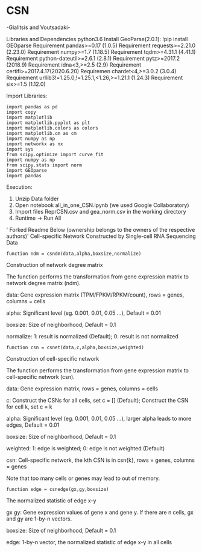 # CSN

-Gialitsis and Voutsadaki-

Libraries and Dependencies
python3.6
Install GeoParse(2.0.1): !pip install GEOparse 
    Requirement pandas>=0.17 (1.0.5)
    Requirement requests>=2.21.0 (2.23.0)
    Requirement numpy>=1.7 (1.18.5)
    Requirement tqdm>=4.31.1 (4.41.1)
    Requirement python-dateutil>=2.6.1 (2.8.1)
    Requirement pytz>=2017.2 (2018.9)
    Requirement idna<3,>=2.5 (2.9)
    Requirement certifi>=2017.4.17(2020.6.20)
    Requiremen  chardet<4,>=3.0.2 (3.0.4)
    Requirement urllib3!=1.25.0,!=1.25.1,<1.26,>=1.21.1 (1.24.3)
    Requirement six>=1.5 (1.12.0)

Import Libraries:

    import pandas as pd
    import copy
    import matplotlib
    import matplotlib.pyplot as plt
    import matplotlib.colors as colors
    import matplotlib.cm as cm
    import numpy as np
    import networkx as nx
    import sys
    from scipy.optimize import curve_fit
    import numpy as np
    from scipy.stats import norm
    import GEOparse
    import pandas

Execution:

1. Unzip Data folder
2. Open notebook all_in_one_CSN.ipynb (we used Google Collaboratory)
3. Import files ReprCSN.csv and gea_norm.csv in the working directory
4. Runtime -> Run All

  






' Forked Readme Below (ownership belongs to the owners of the respective authors)'
Cell-specific Network Constructed by Single-cell RNA Sequencing Data

    function ndm = csndm(data,alpha,boxsize,normalize)

 Construction of network degree matrix
 
 The function performs the transformation from gene expression matrix to network degree matrix (ndm).
 
 data: Gene expression matrix (TPM/FPKM/RPKM/count), rows = genes, columns = cells
 
 alpha: Significant level (eg. 0.001, 0.01, 0.05 ...), Default = 0.01
 
 boxsize: Size of neighborhood, Default = 0.1
 
 normalize: 1: result is normalized (Default); 0: result is not normalized
 
    
    
    
 
    function csn = csnet(data,c,alpha,boxsize,weighted)
 Construction of cell-specific network
 
 The function performs the transformation from gene expression matrix to cell-specific network (csn).
 
 data: Gene expression matrix, rows = genes, columns = cells
 
 c: Construct the CSNs for all cells, set c = [] (Default); Construct the CSN for cell k, set c = k
 
 alpha: Significant level (eg. 0.001, 0.01, 0.05 ...), larger alpha leads to more edges, Default = 0.01
 
 boxsize: Size of neighborhood, Default = 0.1
 
 weighted: 1: edge is weighted; 0: edge is not weighted (Default)
 
 csn: Cell-specific network, the kth CSN is in csn{k}, rows = genes, columns = genes
 
 Note that too many cells or genes may lead to out of memory.
 
    
    
    
 
    function edge = csnedge(gx,gy,boxsize)

 The normalized statistic of edge x-y
 
 gx gy: Gene expression values of gene x and gene y. If there are n cells, gx and gy are 1-by-n vectors.
 
 boxsize: Size of neighborhood, Default = 0.1
 
 edge: 1-by-n vector, the normalized statistic of edge x-y in all cells
